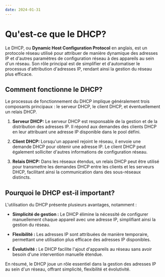 ```yaml
---
date: 2024-01-31
---
```

# Qu'est-ce que le DHCP?

Le DHCP, ou **Dynamic Host Configuration Protocol** en anglais, est un protocole réseau utilisé pour attribuer de manière dynamique des adresses IP et d'autres paramètres de configuration réseau à des appareils au sein d'un réseau. Son rôle principal est de simplifier et d'automatiser le processus d'attribution d'adresses IP, rendant ainsi la gestion du réseau plus efficace.

## Comment fonctionne le DHCP?

Le processus de fonctionnement du DHCP implique généralement trois composants principaux : le serveur DHCP, le client DHCP, et éventuellement un relais DHCP.

1. **Serveur DHCP:** Le serveur DHCP est responsable de la gestion et de la distribution des adresses IP. Il répond aux demandes des clients DHCP en leur attribuant une adresse IP disponible dans le pool défini.

2. **Client DHCP:** Lorsqu'un appareil rejoint le réseau, il envoie une demande DHCP pour obtenir une adresse IP. Le client DHCP peut également solliciter d'autres informations de configuration réseau.

3. **Relais DHCP:** Dans les réseaux étendus, un relais DHCP peut être utilisé pour transmettre les demandes DHCP entre les clients et les serveurs DHCP, facilitant ainsi la communication dans des sous-réseaux distincts.

## Pourquoi le DHCP est-il important?

L'utilisation du DHCP présente plusieurs avantages, notamment :

- **Simplicité de gestion :** Le DHCP élimine la nécessité de configurer manuellement chaque appareil avec une adresse IP, simplifiant ainsi la gestion du réseau.
  
- **Flexibilité :** Les adresses IP sont attribuées de manière temporaire, permettant une utilisation plus efficace des adresses IP disponibles.

- **Évolutivité :** Le DHCP facilite l'ajout d'appareils au réseau sans avoir besoin d'une intervention manuelle étendue.

En résumé, le DHCP joue un rôle essentiel dans la gestion des adresses IP au sein d'un réseau, offrant simplicité, flexibilité et évolutivité.
